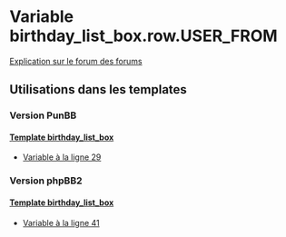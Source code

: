 # Variable birthday_list_box.row.USER_FROM
[Explication sur le forum des forums](http://forum.forumactif.com/t294113-listing-des-variables#birthday_list_box.row.USER_FROM)
## Utilisations dans les templates
### Version PunBB
#### [Template birthday_list_box](punbb/birthday_list_box.md)
* [Variable à la ligne 29](../punbb/birthday_list_box.tpl#L29)
### Version phpBB2
#### [Template birthday_list_box](subsilver/birthday_list_box.md)
* [Variable à la ligne 41](../subsilver/birthday_list_box.tpl#L41)